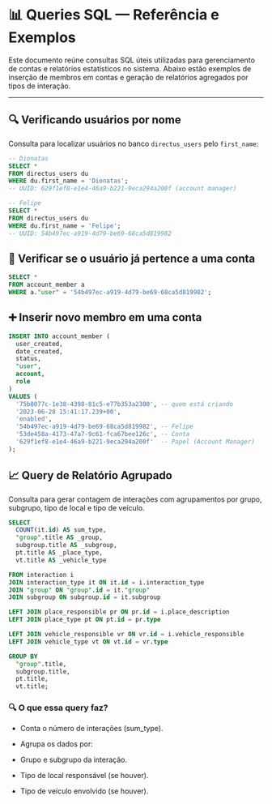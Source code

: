 # 📊 Queries SQL — Referência e Exemplos

Este documento reúne consultas SQL úteis utilizadas para gerenciamento de contas e relatórios estatísticos no sistema. Abaixo estão exemplos de inserção de membros em contas e geração de relatórios agregados por tipos de interação.

---

<!-- ## 👥 Adicionar Membros a Contas -->

## 🔍 Verificando usuários por nome

Consulta para localizar usuários no banco `directus_users` pelo `first_name`:

```sql
-- Dionatas
SELECT *
FROM directus_users du
WHERE du.first_name = 'Dionatas';
-- UUID: 629f1ef8-e1e4-46a9-b221-9eca294a200f (account manager)

-- Felipe
SELECT *
FROM directus_users du
WHERE du.first_name = 'Felipe';
-- UUID: 54b497ec-a919-4d79-be69-68ca5d819982
```

## 🔎 Verificar se o usuário já pertence a uma conta

```sql
SELECT *
FROM account_member a
WHERE a."user" = '54b497ec-a919-4d79-be69-68ca5d819982';

```

## ➕ Inserir novo membro em uma conta

```sql
INSERT INTO account_member (
  user_created,
  date_created,
  status,
  "user",
  account,
  role
)
VALUES (
  '75b8077c-1e38-4398-81c5-e77b353a2300', -- quem está criando
  '2023-06-28 15:41:17.239+00',
  'enabled',
  '54b497ec-a919-4d79-be69-68ca5d819982', -- Felipe
  '53de458a-4173-47a7-9c61-fca67bee126c', -- Conta
  '629f1ef8-e1e4-46a9-b221-9eca294a200f'  -- Papel (Account Manager)
);

```

## 📈 Query de Relatório Agrupado

Consulta para gerar contagem de interações com agrupamentos por grupo, subgrupo, tipo de local e tipo de veículo.

```sql
SELECT
  COUNT(it.id) AS sum_type,
  "group".title AS _group,
  subgroup.title AS _subgroup,
  pt.title AS _place_type,
  vt.title AS _vehicle_type

FROM interaction i
JOIN interaction_type it ON it.id = i.interaction_type
JOIN "group" ON "group".id = it."group"
JOIN subgroup ON subgroup.id = it.subgroup

LEFT JOIN place_responsible pr ON pr.id = i.place_description
LEFT JOIN place_type pt ON pt.id = pr.type

LEFT JOIN vehicle_responsible vr ON vr.id = i.vehicle_responsible
LEFT JOIN vehicle_type vt ON vt.id = vr.type

GROUP BY
  "group".title,
  subgroup.title,
  pt.title,
  vt.title;

```

### 🔍 O que essa query faz?

- Conta o número de interações (sum_type).

- Agrupa os dados por:

- Grupo e subgrupo da interação.

- Tipo de local responsável (se houver).

- Tipo de veículo envolvido (se houver).
